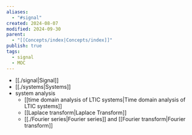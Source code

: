 ```yaml
---
aliases:
  - "#signal"
created: 2024-08-07
modified: 2024-09-30
parent:
  - "[[Concepts/index|Concepts/index]]"
publish: true
tags:
  - signal
  - MOC
---
```

- [[./signal|Signal]]
- [[./systems|Systems]]
- system analysis
  - [[time domain analysis of LTIC systems|Time domain analysis of LTIC systems]]
  - [[Laplace transform|Laplace Transform]]
  - [[./Fourier series|Fourier series]] and [[Fourier transform|Fourier transform]]

